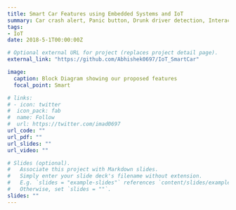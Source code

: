 ```yaml
---
title: Smart Car Features using Embedded Systems and IoT
summary: Car crash alert, Panic button, Drunk driver detection, Interactive cabin monitoring
tags:
- IoT
date: 2018-5-1T00:00:00Z

# Optional external URL for project (replaces project detail page).
external_link: "https://github.com/Abhishek0697/IoT_SmartCar"

image:
  caption: Block Diagram showing our proposed features
  focal_point: Smart

# links:
# - icon: twitter
#  icon_pack: fab
#  name: Follow
#  url: https://twitter.com/imad0697
url_code: ""
url_pdf: ""
url_slides: ""
url_video: ""

# Slides (optional).
#   Associate this project with Markdown slides.
#   Simply enter your slide deck's filename without extension.
#   E.g. `slides = "example-slides"` references `content/slides/example-slides.md`.
#   Otherwise, set `slides = ""`.
slides: ""
---
```



